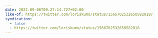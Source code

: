 ```yaml
---
date: 2022-09-06T09:27:14.727+02:00
like-of: https://twitter.com/loriskumo/status/1566702532650582018/
syndication:
  - false
  - https://twitter.com/loriskumo/status/1566702532650582018
---
```

